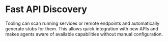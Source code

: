 # Fast API Discovery

Tooling can scan running services or remote endpoints and automatically
generate stubs for them. This allows quick integration with new APIs and makes
agents aware of available capabilities without manual configuration.
